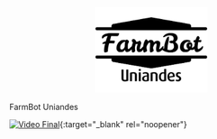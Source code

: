 <p align="center">
  <img src="/Images/logo.png" alt="FarmBot Uniandes Logo" width="200"/>
</p>

FarmBot Uniandes

[![Video Final](https://img.youtube.com/vi/Vse9jw-zMMY/0.jpg)](https://www.youtube.com/watch?v=Vse9jw-zMMY){:target="_blank" rel="noopener"}
